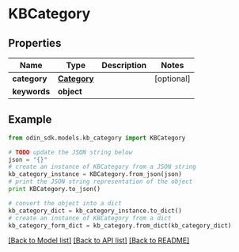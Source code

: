 # KBCategory


## Properties

Name | Type | Description | Notes
------------ | ------------- | ------------- | -------------
**category** | [**Category**](Category.md) |  | [optional] 
**keywords** | **object** |  | 

## Example

```python
from odin_sdk.models.kb_category import KBCategory

# TODO update the JSON string below
json = "{}"
# create an instance of KBCategory from a JSON string
kb_category_instance = KBCategory.from_json(json)
# print the JSON string representation of the object
print KBCategory.to_json()

# convert the object into a dict
kb_category_dict = kb_category_instance.to_dict()
# create an instance of KBCategory from a dict
kb_category_form_dict = kb_category.from_dict(kb_category_dict)
```
[[Back to Model list]](../README.md#documentation-for-models) [[Back to API list]](../README.md#documentation-for-api-endpoints) [[Back to README]](../README.md)


